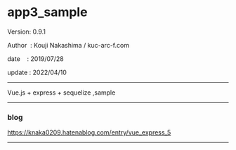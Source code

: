 ﻿# app3_sample

 Version: 0.9.1

 Author  : Kouji Nakashima / kuc-arc-f.com

 date    : 2019/07/28

 update : 2022/04/10
 
***
Vue.js + express + sequelize ,sample


***
### blog

https://knaka0209.hatenablog.com/entry/vue_express_5

***

